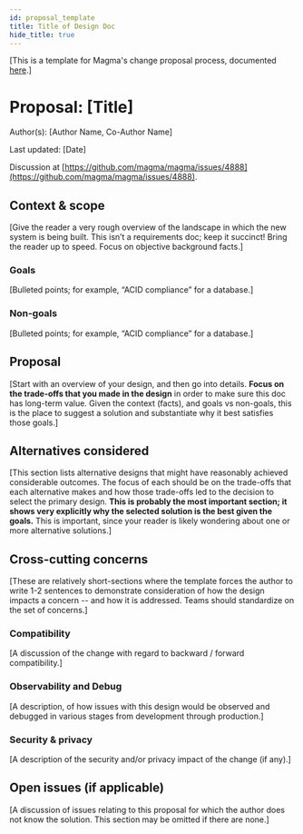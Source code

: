 ```yaml
---
id: proposal_template
title: Title of Design Doc
hide_title: true
---
```


[This is a template for Magma's change proposal process, documented
[here](README.md).]

# Proposal: [Title]

Author(s): [Author Name, Co-Author Name]

Last updated: [Date]

Discussion at
[https://github.com/magma/magma/issues/4888](https://github.com/magma/magma/issues/4888).

## Context & scope

[Give the reader a very rough overview of the landscape in which the new system 
is being built.  This isn’t a requirements doc; keep it succinct! Bring the 
reader up to speed. Focus on objective background facts.]

### Goals

[Bulleted points; for example, “ACID compliance” for a database.]

### Non-goals

[Bulleted points; for example, “ACID compliance” for a database.]

## Proposal

[Start with an overview of your design, and then go into details. **Focus on 
the trade-offs that you made in the design** in order to make sure this doc has 
long-term value. Given the context (facts), and goals vs non-goals, this is the 
place to suggest a solution and substantiate why it best satisfies those goals.]

## Alternatives considered

[This section lists alternative designs that might have reasonably achieved 
considerable outcomes.  The focus of each should be on the trade-offs that each 
alternative makes and how those trade-offs led to the decision to select the 
primary design. **This is probably the most important section; it shows very 
explicitly why the selected solution is the best given the goals.** This is 
important, since your reader is likely wondering about one or more alternative 
solutions.]

## Cross-cutting concerns

[These are relatively short-sections where the template forces the author to 
write 1-2 sentences to demonstrate consideration of how the design impacts a 
concern -- and how it is addressed.  Teams should standardize on the set of 
concerns.]

### Compatibility

[A discussion of the change with regard to backward / forward compatibility.]

### Observability and Debug

[A description, of how issues with this design would be observed and debugged
in various stages from development through production.]

### Security & privacy

[A description of the security and/or privacy impact of the change (if any).]

## Open issues (if applicable)

[A discussion of issues relating to this proposal for which the author does not
know the solution. This section may be omitted if there are none.]

